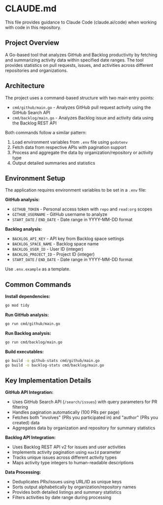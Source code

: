 # CLAUDE.md

This file provides guidance to Claude Code (claude.ai/code) when working with code in this repository.

## Project Overview

A Go-based tool that analyzes GitHub and Backlog productivity by fetching and summarizing activity data within specified date ranges. The tool provides statistics on pull requests, issues, and activities across different repositories and organizations.

## Architecture

The project uses a command-based structure with two main entry points:
- `cmd/github/main.go` - Analyzes GitHub pull request activity using the GitHub Search API
- `cmd/backlog/main.go` - Analyzes Backlog issue and activity data using the Backlog REST API

Both commands follow a similar pattern:
1. Load environment variables from `.env` file using `godotenv`
2. Fetch data from respective APIs with pagination support
3. Process and aggregate the data by organization/repository or activity type
4. Output detailed summaries and statistics

## Environment Setup

The application requires environment variables to be set in a `.env` file:

**GitHub analysis:**
- `GITHUB_TOKEN` - Personal access token with `repo` and `read:org` scopes
- `GITHUB_USERNAME` - GitHub username to analyze
- `START_DATE` / `END_DATE` - Date range in YYYY-MM-DD format

**Backlog analysis:**
- `BACKLOG_API_KEY` - API key from Backlog space settings
- `BACKLOG_SPACE_NAME` - Backlog space name
- `BACKLOG_USER_ID` - User ID (integer)
- `BACKLOG_PROJECT_ID` - Project ID (integer)
- `START_DATE` / `END_DATE` - Date range in YYYY-MM-DD format

Use `.env.example` as a template.

## Common Commands

**Install dependencies:**
```bash
go mod tidy
```

**Run GitHub analysis:**
```bash
go run cmd/github/main.go
```

**Run Backlog analysis:**
```bash
go run cmd/backlog/main.go
```

**Build executables:**
```bash
go build -o github-stats cmd/github/main.go
go build -o backlog-stats cmd/backlog/main.go
```

## Key Implementation Details

**GitHub API Integration:**
- Uses GitHub Search API (`/search/issues`) with query parameters for PR filtering
- Handles pagination automatically (100 PRs per page)
- Fetches both "involves" (PRs you participated in) and "author" (PRs you created) data
- Aggregates data by organization and repository for summary statistics

**Backlog API Integration:**
- Uses Backlog REST API v2 for issues and user activities
- Implements activity pagination using `maxId` parameter
- Tracks unique issues across different activity types
- Maps activity type integers to human-readable descriptions

**Data Processing:**
- Deduplicates PRs/issues using URL/ID as unique keys
- Sorts output alphabetically by organization/repository names
- Provides both detailed listings and summary statistics
- Filters activities by date range during processing